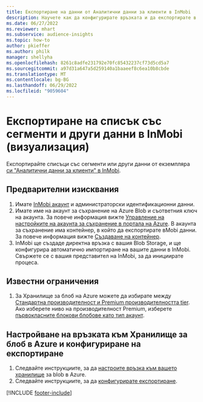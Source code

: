 ```yaml
---
title: Експортиране на данни от Аналитични данни за клиенти в InMobi
description: Научете как да конфигурирате връзката и да експортирате в InMobi.
ms.date: 06/27/2022
ms.reviewer: mhart
ms.subservice: audience-insights
ms.topic: how-to
author: pkieffer
ms.author: philk
manager: shellyha
ms.openlocfilehash: 8261c8adfe231792e70fc85432237cf73d5cd5a7
ms.sourcegitcommit: a97d31a647a5d259140a1baaeef8c6ea10b8cbde
ms.translationtype: MT
ms.contentlocale: bg-BG
ms.lasthandoff: 06/29/2022
ms.locfileid: "9059604"
---
```

# <a name="export-segment-list-and-other-data-to-inmobi-preview"></a>Експортиране на списък със сегменти и други данни в InMobi (визуализация)

Експортирайте списъци със сегменти или други данни от екземпляра [си "Аналитични данни за клиенти" в InMobi](https://www.inmobi.com/).

## <a name="prerequisites"></a>Предварителни изисквания

1. Имате [InMobi акаунт](https://www.inmobi.com/) и администраторски идентификационни данни.
1. Имате име на акаунт за съхранение на Azure Blob и съответния ключ на акаунта. За повече информация вижте [Управление на настройките на акаунта за съхранение в портала на Azure](/azure/storage/common/storage-account-manage). В акаунта за съхранение има контейнер, в който да експортирате вMobi данни. За повече информация вижте [Създаване на контейнер](/azure/storage/blobs/storage-quickstart-blobs-portal#create-a-container).
1. InMobi ще създаде директна връзка с вашия Blob Storage, и ще конфигурира автоматично импортиране на вашите данни в InMobi. Свържете се с вашия представител на InMobi, за да инициирате процеса.

## <a name="known-limitations"></a>Известни ограничения

1. За Хранилище за блоб на Azure можете да избирате между [Стандартна производителност и Premium производителността tier](/azure/storage/blobs/storage-blob-performance-tiers). Ако изберете ниво на производителност Premium, изберете [първокласните блокови блобове като тип акаунт](/azure/storage/common/storage-account-overview#types-of-storage-accounts).

## <a name="set-up-the-connection-to-azure-blob-storage-and-configure-an-export"></a>Настройване на връзката към Хранилище за блоб в Azure и конфигуриране на експортиране

1. Следвайте инструкциите, за да [настроите връзка към вашето хранилище](export-azure-blob-storage.md) за blob в Azure.
2. Следвайте инструкциите, за да [конфигурирате експортиране](export-azure-blob-storage.md#configure-an-export).

[!INCLUDE [footer-include](includes/footer-banner.md)]
